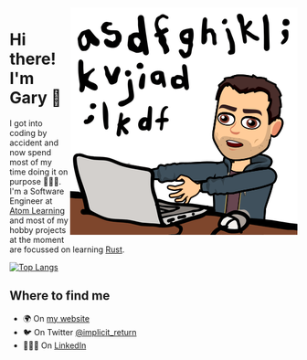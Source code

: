 <img align="right" src="https://github.com/hollg/hollg/blob/master/code_zombie.png" />

# Hi there! I'm Gary 👋
I got into coding by accident and now spend most of my time doing it on purpose 👨🏻‍💻. I'm a Software Engineer at [Atom Learning](https://atomlearning.co.uk) and most of my hobby projects at the moment are focussed on learning [Rust](https://www.rust-lang.org/).

[![Top Langs](https://github-readme-stats.vercel.app/api/top-langs/?username=hollg&layout=compact)](https://github.com/anuraghazra/github-readme-stats)

## Where to find me
- 🌍 On [my website](https://garyhol.land)
- 🐦 On Twitter [@implicit_return](https://twitter.com/implicit_return)
- 👨🏻‍💼 On [LinkedIn](https://www.linkedin.com/in/gary-holland/)

